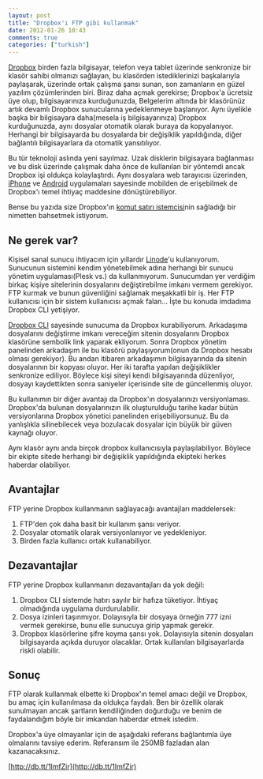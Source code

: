 ```yaml
---
layout: post
title: "Dropbox'ı FTP gibi kullanmak"
date: 2012-01-26 10:43
comments: true
categories: ["turkish"] 
---
```


[Dropbox](http://db.tt/1ImfZir) birden fazla bilgisayar, telefon veya tablet üzerinde senkronize bir klasör sahibi olmanızı sağlayan, bu klasörden istediklerinizi başkalarıyla paylaşarak, üzerinde ortak çalışma şansı sunan, son zamanların en güzel yazılım çözümlerinden biri. Biraz daha açmak gerekirse; Dropbox'a ücretsiz üye olup, bilgisayarınıza kurduğunuzda, Belgelerim altında bir klasörünüz artık devamlı Dropbox sunucularına yedeklenmeye başlanıyor. Aynı üyelikle başka bir bilgisayara daha(mesela iş bilgisayarınıza) Dropbox kurduğunuzda, aynı dosyalar otomatik olarak buraya da kopyalanıyor. Herhangi bir bilgisayarda bu dosyalarda bir değişiklik yapıldığında, diğer bağlantılı bilgisayarlara da otomatik yansıtılıyor.

Bu tür teknoloji aslında yeni sayılmaz. Uzak disklerin bilgisayara bağlanması ve bu disk üzerinde çalışmak daha önce de kullanılan bir yöntemdi ancak Dropbox işi oldukça kolaylaştırdı. Aynı dosyalara web tarayıcısı üzerinden, [iPhone](http://itunes.apple.com/us/app/dropbox/id327630330?mt=8) ve [Android](https://market.android.com/details?id=com.dropbox.android) uygulamaları sayesinde mobilden de erişebilmek de Dropbox'ı temel ihtiyaç maddesine dönüştürebiliyor.

Bense bu yazıda size Dropbox'ın [komut satırı istemcisi](http://www.dropboxwiki.com/Using_Dropbox_CLI)nin sağladığı bir nimetten bahsetmek istiyorum.
<!--more-->

## Ne gerek var?

Kişisel sanal sunucu ihtiyacım için yıllardır [Linode](http://www.linode.com/?r=c2c44c598b1a93f61a9aadc7eb9c1396b8456d08)'u kullanıyorum. Sunucunun sistemini kendim yönetebilmek adına herhangi bir sunucu yönetim uygulaması(Plesk vs.) da kullanmıyorum. Sunucumdan yer verdiğim birkaç kişiye sitelerinin dosyalarını değiştirebilme imkanı vermem gerekiyor. FTP kurmak ve bunun güvenliğini sağlamak meşakkatli bir iş. Her FTP kullanıcısı için bir sistem kullanıcısı açmak falan... İşte bu konuda imdadıma Dropbox CLI yetişiyor.

[Dropbox CLI](http://www.dropboxwiki.com/Using_Dropbox_CLI) sayesinde sunucuma da Dropbox kurabiliyorum. Arkadaşıma dosyalarını değiştirme imkanı vereceğim sitenin dosyalarını Dropbox klasörüne sembolik link yaparak ekliyorum. Sonra Dropbox yönetim panelinden arkadaşım ile bu klasörü paylaşıyorum(onun da Dropbox hesabı olması gerekiyor). Bu andan itibaren arkadaşımın bilgisayarında da sitenin dosyalarının bir kopyası oluyor. Her iki tarafta yapılan değişiklikler senkronize ediliyor. Böylece kişi siteyi kendi bilgisayarında düzenliyor, dosyayı kaydettikten sonra saniyeler içerisinde site de güncellenmiş oluyor.

Bu kullanımın bir diğer avantajı da Dropbox'ın dosyalarınızı versiyonlaması. Dropbox'da bulunan dosyalarınızın ilk oluşturulduğu tarihe kadar bütün versiyonlarına Dropbox yönetici panelinden erişebiliyorsunuz. Bu da yanlışlıkla silinebilecek veya bozulacak dosyalar için büyük bir güven kaynağı oluyor.

Aynı klasör aynı anda birçok dropbox kullanıcısıyla paylaşılabiliyor. Böylece bir ekipte sitede herhangi bir değişiklik yapıldığında ekipteki herkes haberdar olabiliyor.

## Avantajlar

FTP yerine Dropbox kullanmanın sağlayacağı avantajları maddelersek:

1. FTP'den çok daha basit bir kullanım şansı veriyor.
2. Dosyalar otomatik olarak versiyonlanıyor ve yedekleniyor.
3. Birden fazla kullanıcı ortak kullanabiliyor.

## Dezavantajlar

FTP yerine Dropbox kullanmanın dezavantajları da yok değil:

1. Dropbox CLI sistemde hatırı sayılır bir hafıza tüketiyor. İhtiyaç olmadığında uygulama durdurulabilir.
2. Dosya izinleri taşınmıyor. Dolayısıyla bir dosyaya örneğin 777 izni vermek gerekirse, bunu elle sunucuya girip yapmak gerekir.
3. Dropbox klasörlerine şifre koyma şansı yok. Dolayısıyla sitenin dosyaları bilgisayarda açıkda duruyor olacaklar. Ortak kullanılan bilgisayarlarda riskli olabilir.

## Sonuç

FTP olarak kullanmak elbette ki Dropbox'ın temel amacı değil ve Dropbox, bu amaç için kullanılmasa da oldukça faydalı. Ben bir özellik olarak sunulmayan ancak şartların kendiliğinden doğurduğu ve benim de faydalandığım böyle bir imkandan haberdar etmek istedim.

Dropbox'a üye olmayanlar için de aşağıdaki referans bağlantımla üye olmalarını tavsiye ederim. Referansım ile 250MB fazladan alan kazanacaksınız.

[http://db.tt/1ImfZir](http://db.tt/1ImfZir)
